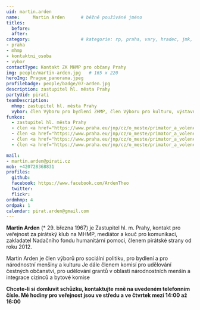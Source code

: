```yaml
---
uid: martin.arden
name:     Martin Arden  	# běžně používáné jméno
titles:
  before:
  after:
category:                 	# kategorie: rp, praha, vary, hradec, jmk, senat
- praha
- mhmp
- kontaktni_osoba
- vybor
contactType: Kontakt ZK MHMP pro občany Prahy
img: people/martin-arden.jpg   # 165 x 220
heroImg: Prague_panorama.jpeg
profilebadge: people/badge/07-arden.jpg
description: zastupitel hl. města Prahy
partyUid: pirati
teamDescription:
  mhmp: zastupitel hl. města Prahy
  vybor: člen Výboru pro bydlení ZHMP, člen Výboru pro kulturu, výstavnictví, cestovní ruch a zahraniční vztahy ZHMP, člen Výboru pro národnostní menšiny ZHMP, Výboru pro sociální politiku ZHMP
funkce: 
  - zastupitel hl. města Prahy
  - člen <a href="https://www.praha.eu/jnp/cz/o_meste/primator_a_volene_organy/zastupitelstvo/vybory_zastupitelstva/index.html?committeeId=33574">Výboru pro bydlení ZHMP</a>
  - člen <a href="https://www.praha.eu/jnp/cz/o_meste/primator_a_volene_organy/zastupitelstvo/vybory_zastupitelstva/index.html?committeeId=33572">Výboru pro kulturu, výstavnictví, cestovní ruch a zahraniční vztahy ZHMP</a>
  - člen <a href="https://www.praha.eu/jnp/cz/o_meste/primator_a_volene_organy/zastupitelstvo/vybory_zastupitelstva/index.html?committeeId=33598">Výboru pro národnostní menšiny ZHMP</a>
  - člen <a href="https://www.praha.eu/jnp/cz/o_meste/primator_a_volene_organy/zastupitelstvo/vybory_zastupitelstva/index.html?committeeId=33582">Výboru pro sociální politiku ZHMP</a>

mail:
- martin.arden@pirati.cz
mob: +420728368831
profiles:
  github:       
  facebook: https://www.facebook.com/ArdenTheo
  twitter: 		  
  flickr:		  
ordmhmp: 4
ordpak: 1
calendar: pirat.arden@gmail.com
---
```


**Martin Arden** (* 29. března 1967) je Zastupitel hl. m. Prahy, kontakt pro veřejnost za pirátský klub na MHMP, mediátor a kouč pro komunikaci, zakladatel Nadačního fondu humanitární pomoci, členem pirátské strany od roku 2012.

Martin Arden je člen výborů pro sociální politiku, pro bydlení a pro národnostní menšiny a kulturu Je dále členem komisí pro udělování čestných občanství, pro udělování grantů v oblasti národnostních menšin a integrace cizinců a bytové komise

**Chcete-li si domluvit schůzku, kontaktujte mně na uvedeném telefonním čísle. Mé hodiny pro veřejnost jsou ve středu a ve čtvrtek mezi 14:00 až 16:00**

